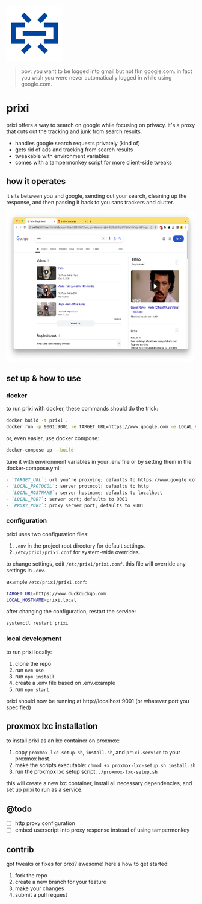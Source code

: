 <img src="readme.svg" height="150"/>

> pov: you want to be logged into gmail but not fkn google.com. in fact you wish you were never automatically logged in while using google.com.

# prixi

prixi offers a way to search on google while focusing on privacy. it's a proxy that cuts out the tracking and junk from search results.

- handles google search requests privately (kind of)
- gets rid of ads and tracking from search results
- tweakable with environment variables
- comes with a tampermonkey script for more client-side tweaks

## how it operates

it sits between you and google, sending out your search, cleaning up the response, and then passing it back to you sans trackers and clutter.

<center>
  <img src="readme.png" height="400"/>
</center>

## set up & how to use

### docker

to run prixi with docker, these commands should do the trick:

```bash
docker build -t prixi .
docker run -p 9001:9001 -e TARGET_URL=https://www.google.com -e LOCAL_HOSTNAME=localhost prixi
```

or, even easier, use docker compose:

```bash
docker-compose up --build
```

tune it with environment variables in your .env file or by setting them in the docker-compose.yml:

```markdown
- `TARGET_URL`: url you're proxying; defaults to https://www.google.com
- `LOCAL_PROTOCOL`: server protocol; defaults to http
- `LOCAL_HOSTNAME`: server hostname; defaults to localhost
- `LOCAL_PORT`: server port; defaults to 9001
- `PROXY_PORT`: proxy server port; defaults to 9001
```

### configuration

prixi uses two configuration files:

1. `.env` in the project root directory for default settings.
1. `/etc/prixi/prixi.conf` for system-wide overrides.

to change settings, edit `/etc/prixi/prixi.conf`. this file will override any settings in `.env`.

example `/etc/prixi/prixi.conf`:

```bash
TARGET_URL=https://www.duckduckgo.com
LOCAL_HOSTNAME=prixi.local
```

after changing the configuration, restart the service:

```bash
systemctl restart prixi
```

### local development

to run prixi locally:

1. clone the repo
1. run `nvm use`
1. run `npm install`
1. create a .env file based on .env.example
1. run `npm start`

prixi should now be running at http://localhost:9001 (or whatever port you specified)

## proxmox lxc installation

to install prixi as an lxc container on proxmox:

1. copy `proxmox-lxc-setup.sh`, `install.sh`, and `prixi.service` to your proxmox host.
1. make the scripts executable: `chmod +x proxmox-lxc-setup.sh install.sh`
1. run the proxmox lxc setup script: `./proxmox-lxc-setup.sh`

this will create a new lxc container, install all necessary dependencies, and set up prixi to run as a service.

## @todo
- [ ] http proxy configuration
- [ ] embed userscript into proxy response instead of using tampermonkey

## contrib

got tweaks or fixes for prixi? awesome! here's how to get started:

1. fork the repo
1. create a new branch for your feature
1. make your changes
1. submit a pull request

